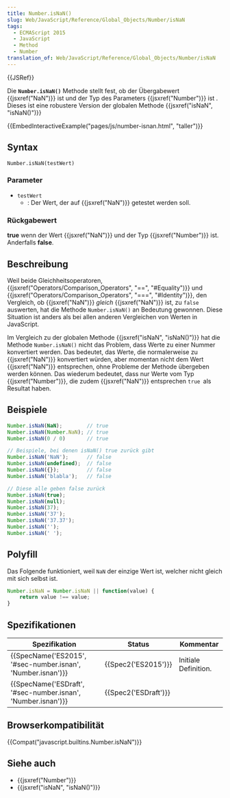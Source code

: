 ```yaml
---
title: Number.isNaN()
slug: Web/JavaScript/Reference/Global_Objects/Number/isNaN
tags:
  - ECMAScript 2015
  - JavaScript
  - Method
  - Number
translation_of: Web/JavaScript/Reference/Global_Objects/Number/isNaN
---
```

{{JSRef}}

Die **`Number.isNaN()`** Methode stellt fest, ob der Übergabewert {{jsxref("NaN")}} ist und der Typ des Parameters {{jsxref("Number")}} ist . Dieses ist eine robustere Version der globalen Methode {{jsxref("isNaN", "isNaN()")}}

{{EmbedInteractiveExample("pages/js/number-isnan.html", "taller")}}

## Syntax

    Number.isNaN(testWert)

### Parameter

- `testWert`
  - : Der Wert, der auf {{jsxref("NaN")}} getestet werden soll.

### Rückgabewert

**true** wenn der Wert {{jsxref("NaN")}} und der Typ {{jsxref("Number")}} ist. Anderfalls **false**.

## Beschreibung

Weil beide Gleichheitsoperatoren, {{jsxref("Operators/Comparison_Operators", "==", "#Equality")}} und {{jsxref("Operators/Comparison_Operators", "===", "#Identity")}}, den Vergleich, ob {{jsxref("NaN")}} _gleich_ {{jsxref("NaN")}} ist, zu `false `auswerten, hat die Methode `Number.isNaN()` an Bedeutung gewonnen. Diese Situation ist anders als bei allen anderen Vergleichen von Werten in JavaScript.

Im Vergleich zu der globalen Methode {{jsxref("isNaN", "isNaN()")}} hat die Methode `Number.isNaN()` nicht das Problem, dass Werte zu einer Nummer konvertiert werden. Das bedeutet, das Werte, die normalerweise zu {{jsxref("NaN")}} konvertiert würden, aber momentan nicht dem Wert {{jsxref("NaN")}} entsprechen, ohne Probleme der Methode übergeben werden können. Das wiederum bedeutet, dass nur Werte vom Typ {{jsxref("Number")}}, die zudem {{jsxref("NaN")}} entsprechen `true `als Resultat haben.

## Beispiele

```js
Number.isNaN(NaN);        // true
Number.isNaN(Number.NaN); // true
Number.isNaN(0 / 0)       // true

// Beispiele, bei denen isNaN() true zurück gibt
Number.isNaN('NaN');      // false
Number.isNaN(undefined);  // false
Number.isNaN({});         // false
Number.isNaN('blabla');   // false

// Diese alle geben false zurück
Number.isNaN(true);
Number.isNaN(null);
Number.isNaN(37);
Number.isNaN('37');
Number.isNaN('37.37');
Number.isNaN('');
Number.isNaN(' ');
```

## Polyfill

Das Folgende funktioniert, weil `NaN` der einzige Wert ist, welcher nicht gleich mit sich selbst ist.

```js
Number.isNaN = Number.isNaN || function(value) {
    return value !== value;
}
```

## Spezifikationen

| Spezifikation                                                                    | Status                       | Kommentar            |
| -------------------------------------------------------------------------------- | ---------------------------- | -------------------- |
| {{SpecName('ES2015', '#sec-number.isnan', 'Number.isnan')}} | {{Spec2('ES2015')}}     | Initiale Definition. |
| {{SpecName('ESDraft', '#sec-number.isnan', 'Number.isnan')}} | {{Spec2('ESDraft')}} |                      |

## Browserkompatibilität

{{Compat("javascript.builtins.Number.isNaN")}}

## Siehe auch

- {{jsxref("Number")}}
- {{jsxref("isNaN", "isNaN()")}}
